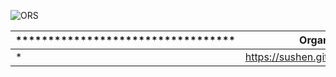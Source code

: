 

![ORS](https://user-images.githubusercontent.com/4492335/81779966-87010980-9517-11ea-8122-6c412d7bd48c.png)





|    **********************************       |             Organic Rangpur Society             |    **********************************  |
| ------------------------------------- |:-----------------------------------------------:| --------------------------------:|
| *                                     | https://sushen.github.io/OrganicRangpurSociety/ |                                * |




